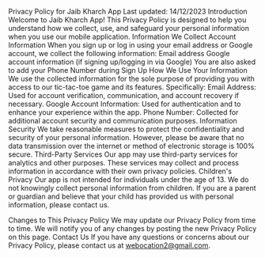 Privacy Policy for Jaib Kharch App
Last updated: 14/12/2023
Introduction
Welcome to Jaib Kharch App! This Privacy Policy is designed to help you understand how we collect, use, and safeguard your personal information when you use our mobile application.
Information We Collect
Account Information
When you sign up or log in using your email address or Google account, we collect the following information:
Email address
Google account information (if signing up/logging in via Google)
You are also asked to add your Phone Number during Sign Up
How We Use Your Information
We use the collected information for the sole purpose of providing you with access to our tic-tac-toe game and its features. Specifically:
Email Address: Used for account verification, communication, and account recovery if necessary.
Google Account Information: Used for authentication and to enhance your experience within the app.
Phone Number: Collected for additional account security and communication purposes.
Information Security
We take reasonable measures to protect the confidentiality and security of your personal information. However, please be aware that no data transmission over the internet or method of electronic storage is 100% secure.
Third-Party Services
Our app may use third-party services for analytics and other purposes. These services may collect and process information in accordance with their own privacy policies.
Children's Privacy
Our app is not intended for individuals under the age of 13. We do not knowingly collect personal information from children. If you are a parent or guardian and believe that your child has provided us with personal information, please contact us.

Changes to This Privacy Policy
We may update our Privacy Policy from time to time. We will notify you of any changes by posting the new Privacy Policy on this page.
Contact Us
If you have any questions or concerns about our Privacy Policy, please contact us at webocation2@gmail.com.

